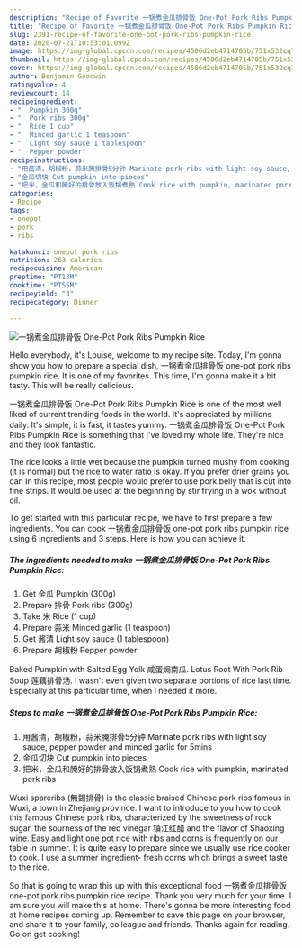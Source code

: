 ```yaml
---
description: "Recipe of Favorite 一锅煮金瓜排骨饭 One-Pot Pork Ribs Pumpkin Rice"
title: "Recipe of Favorite 一锅煮金瓜排骨饭 One-Pot Pork Ribs Pumpkin Rice"
slug: 2391-recipe-of-favorite-one-pot-pork-ribs-pumpkin-rice
date: 2020-07-21T10:53:01.099Z
image: https://img-global.cpcdn.com/recipes/4506d2eb4714705b/751x532cq70/一锅煮金瓜排骨饭-one-pot-pork-ribs-pumpkin-rice-recipe-main-photo.jpg
thumbnail: https://img-global.cpcdn.com/recipes/4506d2eb4714705b/751x532cq70/一锅煮金瓜排骨饭-one-pot-pork-ribs-pumpkin-rice-recipe-main-photo.jpg
cover: https://img-global.cpcdn.com/recipes/4506d2eb4714705b/751x532cq70/一锅煮金瓜排骨饭-one-pot-pork-ribs-pumpkin-rice-recipe-main-photo.jpg
author: Benjamin Goodwin
ratingvalue: 4
reviewcount: 14
recipeingredient:
- "  Pumpkin 300g"
- "  Pork ribs 300g"
- "  Rice 1 cup"
- "  Minced garlic 1 teaspoon"
- "  Light soy sauce 1 tablespoon"
- "  Pepper powder"
recipeinstructions:
- "用酱清，胡椒粉，蒜米腌排骨5分钟 Marinate pork ribs with light soy sauce, pepper powder and minced garlic for 5mins"
- "金瓜切块 Cut pumpkin into pieces"
- "把米，金瓜和腌好的排骨放入饭锅煮熟 Cook rice with pumpkin, marinated pork ribs"
categories:
- Recipe
tags:
- onepot
- pork
- ribs

katakunci: onepot pork ribs 
nutrition: 263 calories
recipecuisine: American
preptime: "PT13M"
cooktime: "PT55M"
recipeyield: "3"
recipecategory: Dinner

---
```



![一锅煮金瓜排骨饭 One-Pot Pork Ribs Pumpkin Rice](https://img-global.cpcdn.com/recipes/4506d2eb4714705b/751x532cq70/一锅煮金瓜排骨饭-one-pot-pork-ribs-pumpkin-rice-recipe-main-photo.jpg)

Hello everybody, it's Louise, welcome to my recipe site. Today, I'm gonna show you how to prepare a special dish, 一锅煮金瓜排骨饭 one-pot pork ribs pumpkin rice. It is one of my favorites. This time, I'm gonna make it a bit tasty. This will be really delicious.

一锅煮金瓜排骨饭 One-Pot Pork Ribs Pumpkin Rice is one of the most well liked of current trending foods in the world. It's appreciated by millions daily. It's simple, it is fast, it tastes yummy. 一锅煮金瓜排骨饭 One-Pot Pork Ribs Pumpkin Rice is something that I've loved my whole life. They're nice and they look fantastic.

The rice looks a little wet because the pumpkin turned mushy from cooking (it is normal) but the rice to water ratio is okay. If you prefer drier grains you can In this recipe, most people would prefer to use pork belly that is cut into fine strips. It would be used at the beginning by stir frying in a wok without oil.


To get started with this particular recipe, we have to first prepare a few ingredients. You can cook 一锅煮金瓜排骨饭 one-pot pork ribs pumpkin rice using 6 ingredients and 3 steps. Here is how you can achieve it.

<!--inarticleads1-->

##### The ingredients needed to make 一锅煮金瓜排骨饭 One-Pot Pork Ribs Pumpkin Rice:

1. Get  金瓜 Pumpkin (300g)
1. Prepare  排骨 Pork ribs (300g)
1. Take  米 Rice (1 cup)
1. Prepare  蒜米 Minced garlic (1 teaspoon)
1. Get  酱清 Light soy sauce (1 tablespoon)
1. Prepare  胡椒粉 Pepper powder


Baked Pumpkin with Salted Egg Yolk 咸蛋焗南瓜. Lotus Root With Pork Rib Soup 莲藕排骨汤. I wasn&#39;t even given two separate portions of rice last time. Especially at this particular time, when I needed it more. 

<!--inarticleads2-->

##### Steps to make 一锅煮金瓜排骨饭 One-Pot Pork Ribs Pumpkin Rice:

1. 用酱清，胡椒粉，蒜米腌排骨5分钟 Marinate pork ribs with light soy sauce, pepper powder and minced garlic for 5mins
1. 金瓜切块 Cut pumpkin into pieces
1. 把米，金瓜和腌好的排骨放入饭锅煮熟 Cook rice with pumpkin, marinated pork ribs


Wuxi spareribs (無錫排骨) is the classic braised Chinese pork ribs famous in Wuxi, a town in Zhejiang province. I want to introduce to you how to cook this famous Chinese pork ribs, characterized by the sweetness of rock sugar, the sourness of the red vinegar 镇江红醋 and the flavor of Shaoxing wine. Easy and light one pot rice with ribs and corns is frequently on our table in summer. It is quite easy to prepare since we usually use rice cooker to cook. I use a summer ingredient- fresh corns which brings a sweet taste to the rice. 

So that is going to wrap this up with this exceptional food 一锅煮金瓜排骨饭 one-pot pork ribs pumpkin rice recipe. Thank you very much for your time. I am sure you will make this at home. There's gonna be more interesting food at home recipes coming up. Remember to save this page on your browser, and share it to your family, colleague and friends. Thanks again for reading. Go on get cooking!
